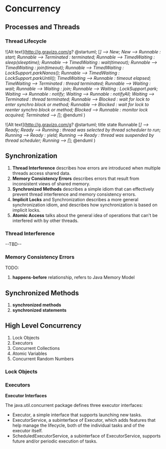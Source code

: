 # Concurrency

## Processes and Threads

### Thread Lifecycle

![Alt text](http://g.gravizo.com/g?
@startuml;
[*] --> New;
New --> Runnable : start;
Runnable --> Terminated : terminated;
Runnable --> TimedWaiting : sleep(sleeptime);
Runnable --> TimedWaiting : wait(timeout);
Runnable --> TimedWaiting : join(timeout);
Runnable --> TimedWaiting : LockSupport.parkNanos();
Runnable --> TimedWaiting : LockSupport.parkUntil();
TimedWaiting --> Runnable : timeout elapsed;
TimeWaiting --> Terminated : thread terminated;
Runnable --> Waiting : wait;
Runnable --> Waiting : join;
Runnable --> Waiting : LockSupport.park;
Waiting --> Runnable : notify;
Waiting --> Runnable : notifyAll;
Waiting --> Terminated : thread terminated;
Runnable --> Blocked : wait for lock to enter synchro block or method;
Runnable --> Blocked : wait for lock to reenter synchro block or method;
Blocked --> Runnable : monitor lock acquired;
Terminated --> [*];
@enduml
)

![Alt text](http://g.gravizo.com/g?
@startuml;
title state Runnable
[*] --> Ready;
Ready --> Running : thread was selected by thread scheduler to run;
Running --> Ready : yield;
Running --> Ready : thread was suspended by thread scheduler;
Running --> [*];
@enduml
)

## Synchronization

1. **Thread Interference** describes how errors are introduced when multiple threads access shared data.
2. **Memory Consistency Errors** describes errors that result from inconsistent views of shared memory.
3. **Synchronized Methods** describes a simple idiom that can effectively prevent thread interference and memory consistency errors.
4. **Implicit Locks** and Synchronization describes a more general synchronization idiom, and describes how synchronization is based on implicit locks.
5. **Atomic Access** talks about the general idea of operations that can't be interfered with by other threads.

### Thread Interference

--TBD--

### Memory Consistency Errors

TODO: 

1. **happens-before** relationship, refers to Java Memory Model

## Synchronized Methods

1. **synchronized methods**
2. **synchronized statements**

## High Level Concurrency

1. Lock Objects
2. Executors
3. Concurrent Collections
4. Atomic Variables
5. Concurrent Random Numbers

### Lock Objects

### Executors

**Executor Interfaces**

The java.util.concurrent package defines three executor interfaces:

* Executor, a simple interface that supports launching new tasks.
* ExecutorService, a subinterface of Executor, which adds features that help manage the lifecycle, both of the individual tasks and of the executor itself.
* ScheduledExecutorService, a subinterface of ExecutorService, supports future and/or periodic execution of tasks.




